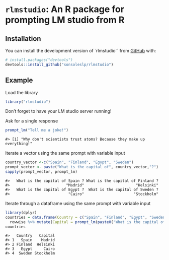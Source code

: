 
<!-- README.md is generated from README.Rmd. Please edit that file -->

# `rlmstudio`: An R package for prompting LM studio from R

<!-- badges: start -->
<!-- badges: end -->

## Installation

You can install the development version of \`rlmstudio\`\` from
[GitHub](https://github.com/) with:

``` r
# install.packages("devtools")
devtools::install_github("sonsoleslp/rlmstudio")
```

## Example

Load the library

``` r
library("rlmstudio")
```

Don’t forget to have your LM studio server running!

Ask for a single response

``` r
prompt_lm("Tell me a joke!")
```

    #> [1] "Why don't scientists trust atoms? Because they make up everything!"

Iterate a vector using the same prompt with variable input

``` r
country_vector <-c("Spain", "Finland", "Egypt", "Sweden")
prompt_vector <- paste("What is the capital of", country_vector,"?")
sapply(prompt_vector, prompt_lm)
```

    #>   What is the capital of Spain ? What is the capital of Finland ? 
    #>                         "Madrid"                       "Helsinki" 
    #>   What is the capital of Egypt ?  What is the capital of Sweden ? 
    #>                          "Cairo"                      "Stockholm"

Iterate through a dataframe using the same prompt with variable input

``` r
library(dplyr)
countries = data.frame(Country = c("Spain", "Finland", "Egypt", "Sweden")) %>%
  rowwise %>% mutate(Capital = prompt_lm(paste0("What is the capital of ", Country, "?")))
countries
```

    #>   Country   Capital
    #> 1   Spain    Madrid
    #> 2 Finland  Helsinki
    #> 3   Egypt     Cairo
    #> 4  Sweden Stockholm
